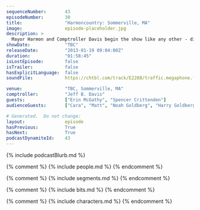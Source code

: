 ```yaml
---
sequenceNumber:       43
episodeNumber:        30
title:                "Harmoncountry: Sommerville, MA"
image:                episode-placeholder.jpg
description: >
  Mayor Harmon and Comptroller Davis begin the show like any other - discussing the city's auto theft statistics. What comes next is 80+ minutes of insanity, featuring Adam Goldberg's brothers, Erin and Dan's sex life and much, much, sooooo much more.
showDate:             "TBC"
releaseDate:          "2013-01-19 09:04:00Z"
duration:             "01:58:45"
isLostEpisode:        false
isTrailer:            false
hasExplicitLanguage:  false
soundFile:            https://chtbl.com/track/E2288/traffic.megaphone.fm/STA2988867057.mp3?updated=1554329784

venue:                "TBC, Sommerville, MA"
comptroller:          "Jeff B. Davis"
guests:               ["Erin McGathy", "Spencer Crittenden"]
audienceGuests:       ["Cara", "Matt", "Noah Goldberg", "Harry Goldberg", "Emma", "Marissa", "Marissa&#39;s Mom", "Matt", "&quot;Nic&quot;"]

# Generated.  Do not change:
layout:               episode
hasPrevious:          True
hasNext:              True
podcastDynamiteId:    43
---
```


{% include podcastBlurb.md %}

{% comment %}
{% include people.md %}
{% endcomment %}

{% comment %}
{% include segments.md %}
{% endcomment %}

{% comment %}
{% include bits.md %}
{% endcomment %}

{% comment %}
{% include characters.md %}
{% endcomment %}
